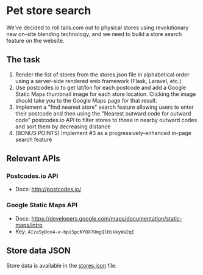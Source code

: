 # Pet store search

We've decided to roll tails.com out to physical stores using revolutionary new on-site blending technology, and we need to build a store search feature on the website.

## The task

1. Render the list of stores from the stores.json file in alphabetical order using a server-side rendered web framework (Flask, Laravel, etc.)
2. Use postcodes.io to get lat/lon for each postcode and add a Google Static Maps thumbnail image for each store location. Clicking the image should take you to the Google Maps page for that result.
3. Implement a "find nearest store" search feature allowing users to enter their postcode and then using the "Nearest outward code for outward code" postcodes.io API to filter stores to those in nearby outward codes and sort them by decreasing distance
4. (BONUS POINTS) Implement #3 as a progressively-enhanced in-page search feature

## Relevant APIs

### Postcodes.io API
* Docs: http://postcodes.io/

### Google Static Maps API
* Docs: https://developers.google.com/maps/documentation/static-maps/intro
* Key: `AIzaSyDon4-e-bpiSpcNYQX7UmgQlHikkyWa2qE`

## Store data JSON

Store data is available in the [stores.json](stores.json) file.
